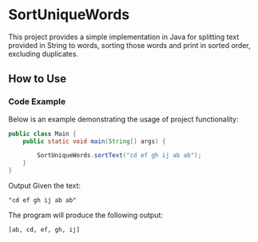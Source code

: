 # SortUniqueWords

This project provides a simple implementation in Java for splitting text provided in String to words, sorting those words and print in sorted order, excluding duplicates.

## How to Use

### Code Example
Below is an example demonstrating the usage of project functionality:

```java
public class Main {
    public static void main(String[] args) {

        SortUniqueWords.sortText("cd ef gh ij ab ab");
    }
}
```
Output
Given the text:

```
"cd ef gh ij ab ab"
```

The program will produce the following output:


```
[ab, cd, ef, gh, ij]
```